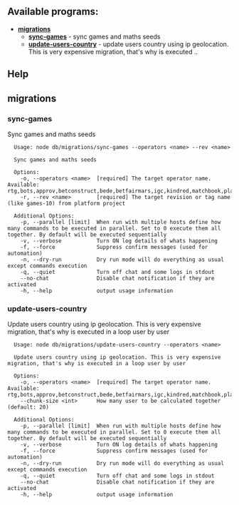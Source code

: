 ## Available programs:

* **[migrations](#migrations)**
    * **[sync-games](#migrations-sync-games)** - sync games and maths seeds
    * **[update-users-country](#migrations-update-users-country)** - update users country using ip geolocation. This is very expensive migration, that&#x27;s why is executed ..

## Help
## <a name="migrations"></a>migrations
### <a name="migrations-sync-games"></a>sync-games
Sync games and maths seeds
```
  Usage: node db/migrations/sync-games --operators <name> --rev <name> 

  Sync games and maths seeds

  Options:
    -o, --operators <name>  [required] The target operator name. Available: rtg,bots,approv,betconstruct,bede,betfairmars,igc,kindred,matchbook,plaingaming,paddymars,rank,techsson,ugseu,videoslots,leovegas,mrgreen,sunbingo,pomadorro,pinnacle,marketing15,coingaming,soft2bet,williamhill,gvc,pop,gamesys,nektan,138global,pokerstars,aggfun,ugs2,ugs4,ugs3,ugs1
    -r, --rev <name>        [required] The target revision or tag name (like games-10) from platform project

  Additional Options:
    -p, --parallel [limit]  When run with multiple hosts define how many commands to be executed in parallel. Set to 0 execute them all together. By default will be executed sequentially
    -v, --verbose           Turn ON log details of whats happening
    -f, --force             Suppress confirm messages (used for automation)
    -n, --dry-run           Dry run mode will do everything as usual except commands execution
    -q, --quiet             Turn off chat and some logs in stdout
    --no-chat               Disable chat notification if they are activated
    -h, --help              output usage information
```
### <a name="migrations-update-users-country"></a>update-users-country
Update users country using ip geolocation. This is very expensive migration, that&#x27;s why is executed in a loop user by user
```
  Usage: node db/migrations/update-users-country --operators <name> 

  Update users country using ip geolocation. This is very expensive migration, that's why is executed in a loop user by user

  Options:
    -o, --operators <name>  [required] The target operator name. Available: rtg,bots,approv,betconstruct,bede,betfairmars,igc,kindred,matchbook,plaingaming,paddymars,rank,techsson,ugseu,videoslots,leovegas,mrgreen,sunbingo,pomadorro,pinnacle,marketing15,coingaming,soft2bet,williamhill,gvc,pop,gamesys,nektan,138global,pokerstars,aggfun,ugs2,ugs4,ugs3,ugs1
    --chunk-size <int>      How many user to be calculated together (default: 20)

  Additional Options:
    -p, --parallel [limit]  When run with multiple hosts define how many commands to be executed in parallel. Set to 0 execute them all together. By default will be executed sequentially
    -v, --verbose           Turn ON log details of whats happening
    -f, --force             Suppress confirm messages (used for automation)
    -n, --dry-run           Dry run mode will do everything as usual except commands execution
    -q, --quiet             Turn off chat and some logs in stdout
    --no-chat               Disable chat notification if they are activated
    -h, --help              output usage information
```
